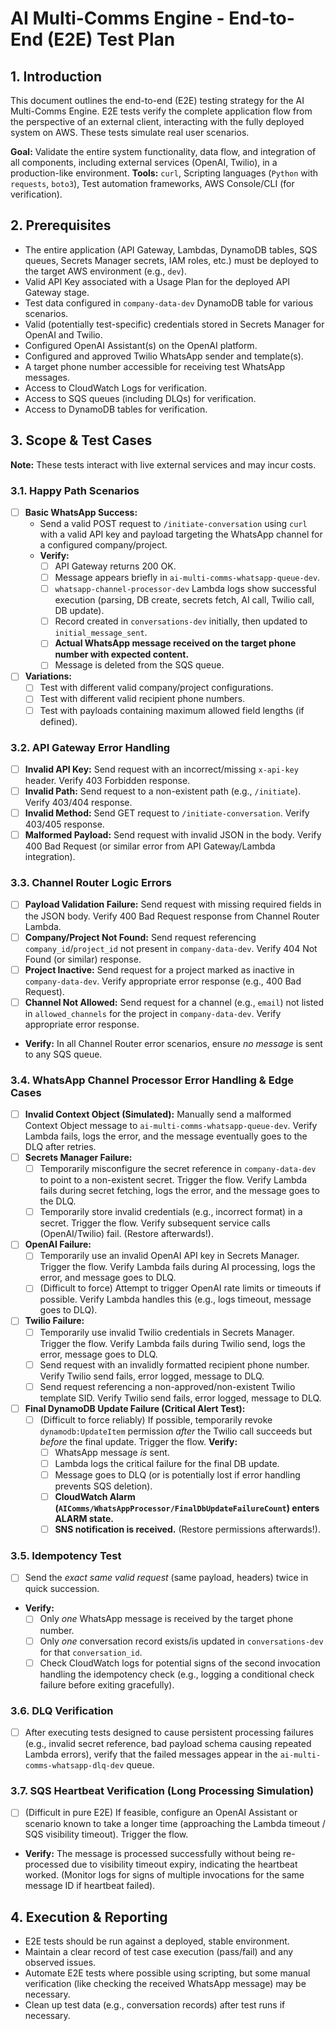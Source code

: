# AI Multi-Comms Engine - End-to-End (E2E) Test Plan

## 1. Introduction

This document outlines the end-to-end (E2E) testing strategy for the AI Multi-Comms Engine. E2E tests verify the complete application flow from the perspective of an external client, interacting with the fully deployed system on AWS. These tests simulate real user scenarios.

**Goal:** Validate the entire system functionality, data flow, and integration of all components, including external services (OpenAI, Twilio), in a production-like environment.
**Tools:** `curl`, Scripting languages (`Python` with `requests`, `boto3`), Test automation frameworks, AWS Console/CLI (for verification).

## 2. Prerequisites

*   The entire application (API Gateway, Lambdas, DynamoDB tables, SQS queues, Secrets Manager secrets, IAM roles, etc.) must be deployed to the target AWS environment (e.g., `dev`).
*   Valid API Key associated with a Usage Plan for the deployed API Gateway stage.
*   Test data configured in `company-data-dev` DynamoDB table for various scenarios.
*   Valid (potentially test-specific) credentials stored in Secrets Manager for OpenAI and Twilio.
*   Configured OpenAI Assistant(s) on the OpenAI platform.
*   Configured and approved Twilio WhatsApp sender and template(s).
*   A target phone number accessible for receiving test WhatsApp messages.
*   Access to CloudWatch Logs for verification.
*   Access to SQS queues (including DLQs) for verification.
*   Access to DynamoDB tables for verification.

## 3. Scope & Test Cases

**Note:** These tests interact with live external services and may incur costs.

### 3.1. Happy Path Scenarios

*   [ ] **Basic WhatsApp Success:**
    *   Send a valid POST request to `/initiate-conversation` using `curl` with a valid API key and payload targeting the WhatsApp channel for a configured company/project.
    *   **Verify:**
        *   [ ] API Gateway returns 200 OK.
        *   [ ] Message appears briefly in `ai-multi-comms-whatsapp-queue-dev`.
        *   [ ] `whatsapp-channel-processor-dev` Lambda logs show successful execution (parsing, DB create, secrets fetch, AI call, Twilio call, DB update).
        *   [ ] Record created in `conversations-dev` initially, then updated to `initial_message_sent`.
        *   [ ] **Actual WhatsApp message received on the target phone number with expected content.**
        *   [ ] Message is deleted from the SQS queue.
*   [ ] **Variations:**
    *   [ ] Test with different valid company/project configurations.
    *   [ ] Test with different valid recipient phone numbers.
    *   [ ] Test with payloads containing maximum allowed field lengths (if defined).

### 3.2. API Gateway Error Handling

*   [ ] **Invalid API Key:** Send request with an incorrect/missing `x-api-key` header. Verify 403 Forbidden response.
*   [ ] **Invalid Path:** Send request to a non-existent path (e.g., `/initiate`). Verify 403/404 response.
*   [ ] **Invalid Method:** Send GET request to `/initiate-conversation`. Verify 403/405 response.
*   [ ] **Malformed Payload:** Send request with invalid JSON in the body. Verify 400 Bad Request (or similar error from API Gateway/Lambda integration).

### 3.3. Channel Router Logic Errors

*   [ ] **Payload Validation Failure:** Send request with missing required fields in the JSON body. Verify 400 Bad Request response from Channel Router Lambda.
*   [ ] **Company/Project Not Found:** Send request referencing `company_id`/`project_id` not present in `company-data-dev`. Verify 404 Not Found (or similar) response.
*   [ ] **Project Inactive:** Send request for a project marked as inactive in `company-data-dev`. Verify appropriate error response (e.g., 400 Bad Request).
*   [ ] **Channel Not Allowed:** Send request for a channel (e.g., `email`) not listed in `allowed_channels` for the project in `company-data-dev`. Verify appropriate error response.
*   **Verify:** In all Channel Router error scenarios, ensure *no message* is sent to any SQS queue.

### 3.4. WhatsApp Channel Processor Error Handling & Edge Cases

*   [ ] **Invalid Context Object (Simulated):** Manually send a malformed Context Object message to `ai-multi-comms-whatsapp-queue-dev`. Verify Lambda fails, logs the error, and the message eventually goes to the DLQ after retries.
*   [ ] **Secrets Manager Failure:**
    *   [ ] Temporarily misconfigure the secret reference in `company-data-dev` to point to a non-existent secret. Trigger the flow. Verify Lambda fails during secret fetching, logs the error, and the message goes to the DLQ.
    *   [ ] Temporarily store invalid credentials (e.g., incorrect format) in a secret. Trigger the flow. Verify subsequent service calls (OpenAI/Twilio) fail. (Restore afterwards!).
*   [ ] **OpenAI Failure:**
    *   [ ] Temporarily use an invalid OpenAI API key in Secrets Manager. Trigger the flow. Verify Lambda fails during AI processing, logs the error, and message goes to DLQ.
    *   [ ] (Difficult to force) Attempt to trigger OpenAI rate limits or timeouts if possible. Verify Lambda handles this (e.g., logs timeout, message goes to DLQ).
*   [ ] **Twilio Failure:**
    *   [ ] Temporarily use invalid Twilio credentials in Secrets Manager. Trigger the flow. Verify Lambda fails during Twilio send, logs the error, message goes to DLQ.
    *   [ ] Send request with an invalidly formatted recipient phone number. Verify Twilio send fails, error logged, message to DLQ.
    *   [ ] Send request referencing a non-approved/non-existent Twilio template SID. Verify Twilio send fails, error logged, message to DLQ.
*   [ ] **Final DynamoDB Update Failure (Critical Alert Test):**
    *   [ ] (Difficult to force reliably) If possible, temporarily revoke `dynamodb:UpdateItem` permission *after* the Twilio call succeeds but *before* the final update. Trigger the flow. **Verify:**
        *   [ ] WhatsApp message *is* sent.
        *   [ ] Lambda logs the critical failure for the final DB update.
        *   [ ] Message goes to DLQ (or is potentially lost if error handling prevents SQS deletion).
        *   [ ] **CloudWatch Alarm (`AIComms/WhatsAppProcessor/FinalDbUpdateFailureCount`) enters ALARM state.**
        *   [ ] **SNS notification is received.** (Restore permissions afterwards!).

### 3.5. Idempotency Test

*   [ ] Send the *exact same valid request* (same payload, headers) twice in quick succession.
*   **Verify:**
    *   [ ] Only *one* WhatsApp message is received by the target phone number.
    *   [ ] Only *one* conversation record exists/is updated in `conversations-dev` for that `conversation_id`.
    *   [ ] Check CloudWatch logs for potential signs of the second invocation handling the idempotency check (e.g., logging a conditional check failure before exiting gracefully).

### 3.6. DLQ Verification

*   [ ] After executing tests designed to cause persistent processing failures (e.g., invalid secret reference, bad payload schema causing repeated Lambda errors), verify that the failed messages appear in the `ai-multi-comms-whatsapp-dlq-dev` queue.

### 3.7. SQS Heartbeat Verification (Long Processing Simulation)

*   [ ] (Difficult in pure E2E) If feasible, configure an OpenAI Assistant or scenario known to take a longer time (approaching the Lambda timeout / SQS visibility timeout). Trigger the flow.
*   **Verify:** The message is processed successfully without being re-processed due to visibility timeout expiry, indicating the heartbeat worked. (Monitor logs for signs of multiple invocations for the same message ID if heartbeat failed).

## 4. Execution & Reporting

*   E2E tests should be run against a deployed, stable environment.
*   Maintain a clear record of test case execution (pass/fail) and any observed issues.
*   Automate E2E tests where possible using scripting, but some manual verification (like checking the received WhatsApp message) may be necessary.
*   Clean up test data (e.g., conversation records) after test runs if necessary. 